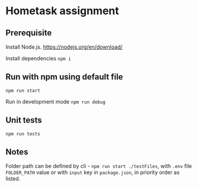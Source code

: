 # Hometask assignment

## Prerequisite
Install Node.js. https://nodejs.org/en/download/

Install dependencies `npm i`

## Run with npm using default file
`npm run start`

Run in development mode
`npm run debug`

## Unit tests
`npm run tests`

## Notes
Folder path can be defined by cli - `npm run start ./testFiles`, with `.env` file `FOLDER_PATH` value or with `input` key in `package.json`, in priority order as listed.
